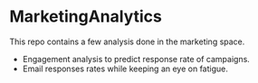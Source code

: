 # MarketingAnalytics
This repo contains a few analysis done in the marketing space.
- Engagement analysis to predict response rate of campaigns.
- Email responses rates while keeping an eye on fatigue.
